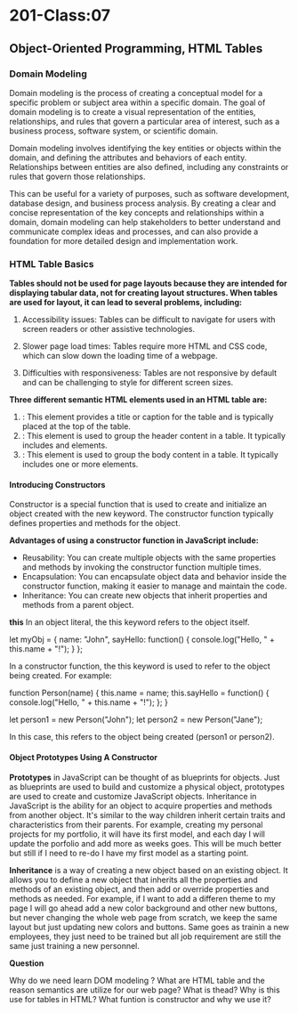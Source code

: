 # 201-Class:07

## Object-Oriented Programming, HTML Tables

### Domain Modeling

Domain modeling is the process of creating a conceptual model for a specific problem or subject area within a specific domain. The goal of domain modeling is to create a visual representation of the entities, relationships, and rules that govern a particular area of interest, such as a business process, software system, or scientific domain.

Domain modeling involves identifying the key entities or objects within the domain, and defining the attributes and behaviors of each entity. Relationships between entities are also defined, including any constraints or rules that govern those relationships.
 
This can be useful for a variety of purposes, such as software development, database design, and business process analysis. By creating a clear and concise representation of the key concepts and relationships within a domain, domain modeling can help stakeholders to better understand and communicate complex ideas and processes, and can also provide a foundation for more detailed design and implementation work.

### HTML Table Basics

**Tables should not be used for page layouts because they are intended for displaying tabular data, not for creating layout structures. When tables are used for layout, it can lead to several problems, including:**

1. Accessibility issues: Tables can be difficult to navigate for users with screen readers or other assistive technologies.

2. Slower page load times: Tables require more HTML and CSS code, which can slow down the loading time of a webpage.

3. Difficulties with responsiveness: Tables are not responsive by default and can be challenging to style for different screen sizes.

**Three different semantic HTML elements used in an HTML table are:**

1. <caption>: This element provides a title or caption for the table and is typically placed at the top of the table.
2. <thead>: This element is used to group the header content in a table. It typically includes <tr> and <th> elements.
3. <tbody>: This element is used to group the body content in a table. It typically includes one or more <tr> elements.

#### Introducing Constructors

Constructor is a special function that is used to create and initialize an object created with the new keyword. The constructor function typically defines properties and methods for the object.

**Advantages of using a constructor function in JavaScript include:**

* Reusability: You can create multiple objects with the same properties and methods by invoking the constructor function multiple times.
* Encapsulation: You can encapsulate object data and behavior inside the constructor function, making it easier to manage and maintain the code.
* Inheritance: You can create new objects that inherit properties and methods from a parent object.

**this**
In an object literal, the this keyword refers to the object itself.

let myObj = {
  name: "John",
  sayHello: function() {
    console.log("Hello, " + this.name + "!");
  }
};

In a constructor function, the this keyword is used to refer to the object being created. For example:

function Person(name) {
  this.name = name;
  this.sayHello = function() {
    console.log("Hello, " + this.name + "!");
  };
}

let person1 = new Person("John");
let person2 = new Person("Jane");

In this case, this refers to the object being created (person1 or person2).

#### Object Prototypes Using A Constructor

**Prototypes** in JavaScript can be thought of as blueprints for objects. Just as blueprints are used to build and customize a physical object, prototypes are used to create and customize JavaScript objects. Inheritance in JavaScript is the ability for an object to acquire properties and methods from another object. It's similar to the way children inherit certain traits and characteristics from their parents. For example, creating my personal projects for my portfolio, it will have its first model, and each day I will update the porfolio and add more as weeks goes. This will be much better but still if I need to re-do I have my first model as a starting point. 

**Inheritance** is a way of creating a new object based on an existing object. It allows you to define a new object that inherits all the properties and methods of an existing object, and then add or override properties and methods as needed. For example, if I want to add a differen theme to my page I will go ahead add a new color background and other new buttons, but never changing the whole web page from scratch, we keep the same layout but just updating new colors and buttons. Same goes as trainin a new employees, they just need to be trained but all job requirement are still the same just training a new personnel.

**Question**

Why do we need learn DOM modeling ?
What are HTML table and the reason semantics are utilize for our web page?
What is thead? Why is this use for tables in HTML?
What funtion is constructor and why we use it?












